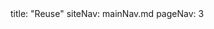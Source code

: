 <frontmatter>
title: "Reuse"
siteNav: mainNav.md
pageNav: 3
</frontmatter>

<include src="container-inPage-asFlat.md" boilerplate />
